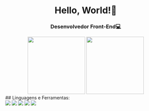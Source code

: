 <h1 align="center">Hello, World!👋</h1>
<h3 align="center">Desenvolvedor Front-End💻</h3>
<div align="center">
<img height=180em src="https://github-readme-stats.vercel.app/api?username=devpedromelo&theme=dark&show_icons=true&layout=compact"/>
<img height=180em src="https://github-readme-stats.vercel.app/api/top-langs/?username=devpedromelo&theme=dark&show_icons=true&layout=compact"/>
 </div>
## Linguagens e Ferramentas:
  <div>
      <img src="https://img.shields.io/badge/HTML5-E34F26?style=for-the-badge&logo=html5&logoColor=white"/>
      <img src="https://img.shields.io/badge/CSS3-1572B6?style=for-the-badge&logo=css3&logoColor=white"/>
      <img src="https://img.shields.io/badge/JavaScript-F7DF1E?style=for-the-badge&logo=javascript&logoColor=black"/>
      <img src="https://img.shields.io/badge/React-20232A?style=for-the-badge&logo=react&logoColor=61DAFB"/>
      <img src="https://img.shields.io/badge/Visual_Studio_Code-0078D4?style=for-the-badge&logo=visual%20studio%20code&logoColor=white"/>
  </div>
